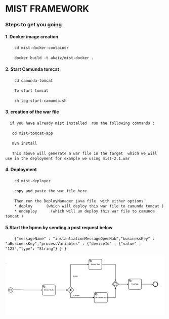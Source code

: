 # MIST FRAMEWORK

### Steps to get you going

#### 1. Docker image creation

        cd mist-docker-container

        docker build -t akaiz/mist-docker .

#### 2. Start Camunda tomcat

        cd camunda-tomcat

        To start tomcat

        sh log-start-camunda.sh    

#### 3. creation of the war file
      if you have already mist installed  run the following commands :

       cd mist-tomcat-app

       mvn install

       This above will generate a war file in the target  which we will use in the deployment for example we using mist-2.1.war

#### 4. Deployment
        cd mist-deployer

        copy and paste the war file here

        Then run the DeployManager java file  with either options
        * deploy      (which will deploy this war file to camunda tomcat )
        * undeploy      (which will un deploy this war file to camunda tomcat )

#### 5.Start  the bpmn by sending a post request below

        {"messageName" : "instantiationMessageOpenHab","businessKey" : "aBusinessKey","processVariables" : {"deviceId" : {"value" : "123","type": "String"} } }



![alt text](bpmn.png)

